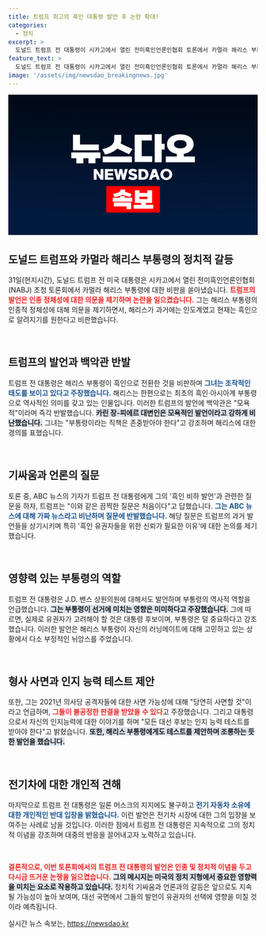 ```yaml
---
title: 트럼프 최고의 흑인 대통령 발언 후 논란 확대!
categories:
  - 정치
excerpt: >
  도널드 트럼프 전 대통령이 시카고에서 열린 전미흑인언론인협회 토론에서 카멀라 해리스 부통령을 둘러싼 논란에 대해 맹렬히 반격하며 기싸움을 벌였습니다. 과거 발언과 부통령 후보에 대한 질문에 혼란이 가중된 가운데, 백악관은 그의 발언이 모욕적이라 강력히 반발했습니다.
feature_text: >
  도널드 트럼프 전 대통령이 시카고에서 열린 전미흑인언론인협회 토론에서 카멀라 해리스 부통령을 둘러싼 논란에 대해 맹렬히 반격하며 기싸움을 벌였습니다. 과거 발언과 부통령 후보에 대한 질문에 혼란이 가중된 가운데, 백악관은 그의 발언이 모욕적이라 강력히 반발했습니다.
image: '/assets/img/newsdao_breakingnews.jpg'
---
```


<p><img src="/assets/img/newsdao_breakingnews.jpg" alt="firstkoreanews 속보" /></p>

<h2 data-ke-size="size26">도널드 트럼프와 카멀라 해리스 부통령의 정치적 갈등</h2>

<p data-ke-size="size16">31일(현지시간), 도널드 트럼프 전 미국 대통령은 시카고에서 열린 전미흑인언론인협회(NABJ) 초청 토론회에서 카멀라 해리스 부통령에 대한 비판을 쏟아냈습니다. <b><span style="color: #ee2323;">트럼프의 발언은 인종 정체성에 대한 의문을 제기하며 논란을 일으켰습니다.</span></b> 그는 해리스 부통령의 인종적 정체성에 대해 의문을 제기하면서, 해리스가 과거에는 인도계였고 현재는 흑인으로 알려지기를 원한다고 비판했습니다.</p>

<p data-ke-size="size16">&nbsp;</p>

<h2 data-ke-size="size26">트럼프의 발언과 백악관 반발</h2>

<p data-ke-size="size16">트럼프 전 대통령은 해리스 부통령이 흑인으로 전환한 것을 비판하며 <b><span style="color: #1a5490;">그녀는 조작적인 태도를 보이고 있다고 주장했습니다.</span></b> 해리스는 한편으로는 최초의 흑인·아시아계 부통령으로 역사적인 의미를 갖고 있는 인물입니다. 이러한 트럼프의 발언에 백악관은 "모욕적"이라며 즉각 반발했습니다. <b><span style="background-color: #21538527;">카린 장-피에르 대변인은 모욕적인 발언이라고 강하게 비난했습니다.</span></b> 그녀는 "부통령이라는 직책은 존중받아야 한다"고 강조하며 해리스에 대한 경의를 표했습니다.</p>

<p data-ke-size="size16">&nbsp;</p>

<h2 data-ke-size="size26">기싸움과 언론의 질문</h2>

<p data-ke-size="size16">토론 중, ABC 뉴스의 기자가 트럼프 전 대통령에게 그의 '흑인 비하 발언'과 관련한 질문을 하자, 트럼프는 "이와 같은 끔찍한 질문은 처음이다"고 답했습니다. <b><span style="color: #1a5490;">그는 ABC 뉴스에 대해 가짜 뉴스라고 비난하며 질문에 반발했습니다.</span></b> 해당 질문은 트럼프의 과거 발언들을 상기시키며 특히 '흑인 유권자들을 위한 신뢰가 필요한 이유'에 대한 논의를 제기했습니다.</p>

<p data-ke-size="size16">&nbsp;</p>

<h2 data-ke-size="size26">영향력 있는 부통령의 역할</h2>

<p data-ke-size="size16">트럼프 전 대통령은 J.D. 밴스 상원의원에 대해서도 발언하며 부통령의 역사적 역할을 언급했습니다. <b><span style="background-color: #21538527;">그는 부통령이 선거에 미치는 영향은 미미하다고 주장했습니다.</span></b> 그에 따르면, 실제로 유권자가 고려해야 할 것은 대통령 후보이며, 부통령은 덜 중요하다고 강조했습니다. 이러한 발언은 해리스 부통령이 자신의 러닝메이트에 대해 고민하고 있는 상황에서 다소 부정적인 뉘앙스를 주었습니다.</p>

<p data-ke-size="size16">&nbsp;</p>

<h2 data-ke-size="size26">형사 사면과 인지 능력 테스트 제안</h2>

<p data-ke-size="size16">또한, 그는 2021년 의사당 공격자들에 대한 사면 가능성에 대해 "당연히 사면할 것"이라고 언급하며, <b><span style="color: #ee2323;">그들이 불공정한 판결을 받았을 수 있다</span></b>고 주장했습니다. 그리고 대통령으로서 자신의 인지능력에 대한 이야기를 하며 "모든 대선 후보는 인지 능력 테스트를 받아야 한다"고 밝혔습니다. <b><span style="background-color: #21538527;">또한, 해리스 부통령에게도 테스트를 제안하며 조롱하는 듯한 발언을 했습니다.</span></b></p>

<p data-ke-size="size16">&nbsp;</p>

<h2 data-ke-size="size26">전기차에 대한 개인적 견해</h2>

<p data-ke-size="size16">마지막으로 트럼프 전 대통령은 일론 머스크의 지지에도 불구하고 <b><span style="color: #1a5490;">전기 자동차 소유에 대한 개인적인 반대 입장을 밝혔습니다.</span></b> 이런 발언은 전기차 시장에 대한 그의 입장을 보여주는 사례로 남을 것입니다. 이러한 점에서 트럼프 전 대통령은 지속적으로 그의 정치적 이념을 강조하며 대중의 반응을 끌어내고자 노력하고 있습니다.</p>

<p data-ke-size="size16">&nbsp;</p>

<p><b><span style="color: #ee2323;">결론적으로, 이번 토론회에서의 트럼프 전 대통령의 발언은 인종 및 정치적 이념을 두고 다시금 뜨거운 논쟁을 일으켰습니다.</span></b> <b><span style="background-color: #21538527;">그의 메시지는 미국의 정치 지형에서 중요한 영향력을 미치는 요소로 작용하고 있습니다.</span></b> 정치적 기싸움과 언론과의 갈등은 앞으로도 지속될 가능성이 높아 보여며, 대선 국면에서 그들의 발언이 유권자의 선택에 영향을 미칠 것이라 예측됩니다.</p></p>
실시간 뉴스 속보는, <a href="https://newsdao.kr" rel="dofollow">https://newsdao.kr</a>



